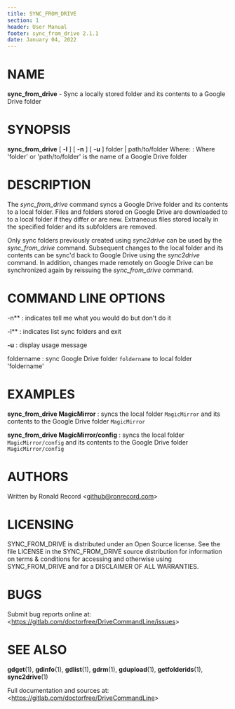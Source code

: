 ```yaml
---
title: SYNC_FROM_DRIVE
section: 1
header: User Manual
footer: sync_from_drive 2.1.1
date: January 04, 2022
---
```

# NAME
**sync_from_drive** - Sync a locally stored folder and its contents to a Google Drive folder

# SYNOPSIS
**sync_from_drive** [ **-l** ] [ **-n** ] [ **-u** ] folder | path/to/folder
Where:
: Where 'folder' or 'path/to/folder' is the name of a Google Drive folder

# DESCRIPTION
The *sync_from_drive* command syncs a Google Drive folder and its contents
to a local folder. Files and folders stored on Google Drive are downloaded
to to a local folder if they differ or are new. Extraneous files stored
locally in the specified folder and its subfolders are removed.

Only sync folders previously created using *sync2drive* can be used by
the *sync_from_drive* command. Subsequent changes to the local folder
and its contents can be sync'd back to Google Drive using the
*sync2drive* command. In addition, changes made remotely on Google Drive
can be synchronized again by reissuing the *sync_from_drive* command.

# COMMAND LINE OPTIONS
-n**
: indicates tell me what you would do but don't do it

-l**
: indicates list sync folders and exit

**-u**
: display usage message

foldername
: sync Google Drive folder `foldername` to local folder 'foldername'

# EXAMPLES
**sync_from_drive MagicMirror**
: syncs the local folder `MagicMirror` and its contents to the Google Drive folder `MagicMirror`

**sync_from_drive MagicMirror/config**
: syncs the local folder `MagicMirror/config` and its contents to the Google Drive folder `MagicMirror/config`

# AUTHORS
Written by Ronald Record &lt;github@ronrecord.com&gt;

# LICENSING
SYNC_FROM_DRIVE is distributed under an Open Source license.
See the file LICENSE in the SYNC_FROM_DRIVE source distribution
for information on terms &amp; conditions for accessing and
otherwise using SYNC_FROM_DRIVE and for a DISCLAIMER OF ALL WARRANTIES.

# BUGS
Submit bug reports online at: &lt;https://gitlab.com/doctorfree/DriveCommandLine/issues&gt;

# SEE ALSO
**gdget**(1), **gdinfo**(1), **gdlist**(1), **gdrm**(1), **gdupload**(1), **getfolderids**(1), **sync2drive**(1)

Full documentation and sources at: &lt;https://gitlab.com/doctorfree/DriveCommandLine&gt;

